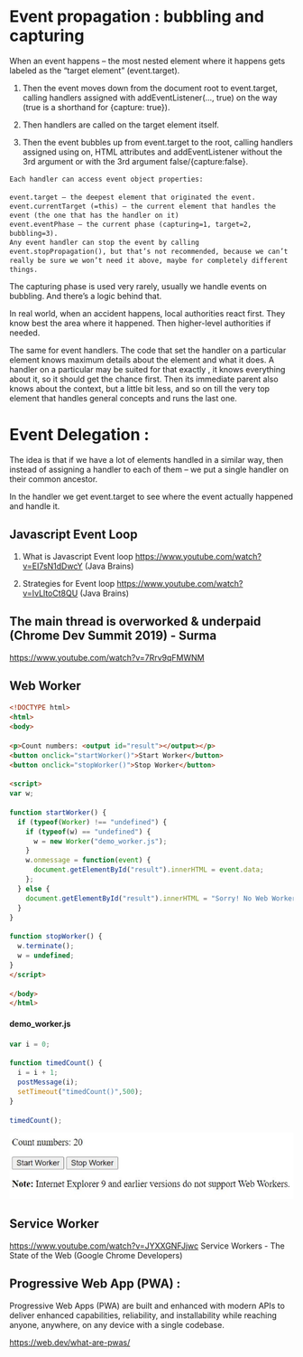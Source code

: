 # Event propagation : bubbling and capturing
When an event happens – the most nested element where it happens gets labeled as the “target element” (event.target).

1. Then the event moves down from the document root to event.target, calling handlers assigned with addEventListener(..., true) on the way (true is a shorthand for {capture: true}).

2. Then handlers are called on the target element itself.

3. Then the event bubbles up from event.target to the root, calling handlers assigned using on<event>, HTML attributes and addEventListener without the 3rd argument or with the 3rd argument false/{capture:false}.
```  
Each handler can access event object properties:

event.target – the deepest element that originated the event.
event.currentTarget (=this) – the current element that handles the event (the one that has the handler on it)
event.eventPhase – the current phase (capturing=1, target=2, bubbling=3).
Any event handler can stop the event by calling event.stopPropagation(), but that’s not recommended, because we can’t really be sure we won’t need it above, maybe for completely different things.
```
  
The capturing phase is used very rarely, usually we handle events on bubbling. And there’s a logic behind that.

In real world, when an accident happens, local authorities react first. They know best the area where it happened. Then higher-level authorities if needed.

The same for event handlers. The code that set the handler on a particular element knows maximum details about the element and what it does. A handler on a particular <td> may be suited for that exactly <td>, it knows everything about it, so it should get the chance first. Then its immediate parent also knows about the context, but a little bit less, and so on till the very top element that handles general concepts and runs the last one.

# Event Delegation :

The idea is that if we have a lot of elements handled in a similar way, then instead of assigning a handler to each of them – we put a single handler on their common ancestor.

In the handler we get event.target to see where the event actually happened and handle it.

## Javascript Event Loop

1. What is Javascript Event loop https://www.youtube.com/watch?v=EI7sN1dDwcY (Java Brains)

2. Strategies for Event loop https://www.youtube.com/watch?v=IvLltoCt8QU (Java Brains)
  
## The main thread is overworked & underpaid (Chrome Dev Summit 2019) - Surma
   https://www.youtube.com/watch?v=7Rrv9qFMWNM
  
  

## Web Worker

```html
<!DOCTYPE html>
<html>
<body>

<p>Count numbers: <output id="result"></output></p>
<button onclick="startWorker()">Start Worker</button>
<button onclick="stopWorker()">Stop Worker</button>

<script>
var w;

function startWorker() {
  if (typeof(Worker) !== "undefined") {
    if (typeof(w) == "undefined") {
      w = new Worker("demo_worker.js");
    }
    w.onmessage = function(event) {
      document.getElementById("result").innerHTML = event.data;
    };
  } else {
    document.getElementById("result").innerHTML = "Sorry! No Web Worker support.";
  }
}

function stopWorker() {
  w.terminate();
  w = undefined;
}
</script>

</body>
</html>  
```  
#### demo_worker.js
```javascript
var i = 0;

function timedCount() {
  i = i + 1;
  postMessage(i);
  setTimeout("timedCount()",500);
}

timedCount();  
```  
![Web Worker Example](web-worker.JPG?raw=true)  
  
## Service Worker
https://www.youtube.com/watch?v=JYXXGNFJjwc  Service Workers - The State of the Web (Google Chrome Developers)
  
## Progressive Web App (PWA) :
  
Progressive Web Apps (PWA) are built and enhanced with modern APIs to deliver enhanced capabilities, reliability, and installability while reaching anyone, anywhere, on any device with a single codebase.
  
https://web.dev/what-are-pwas/
  
  

  
